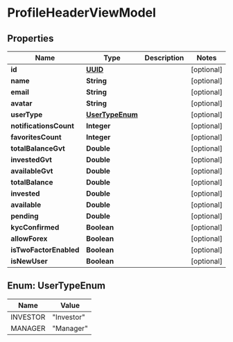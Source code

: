 
# ProfileHeaderViewModel

## Properties
Name | Type | Description | Notes
------------ | ------------- | ------------- | -------------
**id** | [**UUID**](UUID.md) |  |  [optional]
**name** | **String** |  |  [optional]
**email** | **String** |  |  [optional]
**avatar** | **String** |  |  [optional]
**userType** | [**UserTypeEnum**](#UserTypeEnum) |  |  [optional]
**notificationsCount** | **Integer** |  |  [optional]
**favoritesCount** | **Integer** |  |  [optional]
**totalBalanceGvt** | **Double** |  |  [optional]
**investedGvt** | **Double** |  |  [optional]
**availableGvt** | **Double** |  |  [optional]
**totalBalance** | **Double** |  |  [optional]
**invested** | **Double** |  |  [optional]
**available** | **Double** |  |  [optional]
**pending** | **Double** |  |  [optional]
**kycConfirmed** | **Boolean** |  |  [optional]
**allowForex** | **Boolean** |  |  [optional]
**isTwoFactorEnabled** | **Boolean** |  |  [optional]
**isNewUser** | **Boolean** |  |  [optional]


<a name="UserTypeEnum"></a>
## Enum: UserTypeEnum
Name | Value
---- | -----
INVESTOR | &quot;Investor&quot;
MANAGER | &quot;Manager&quot;



